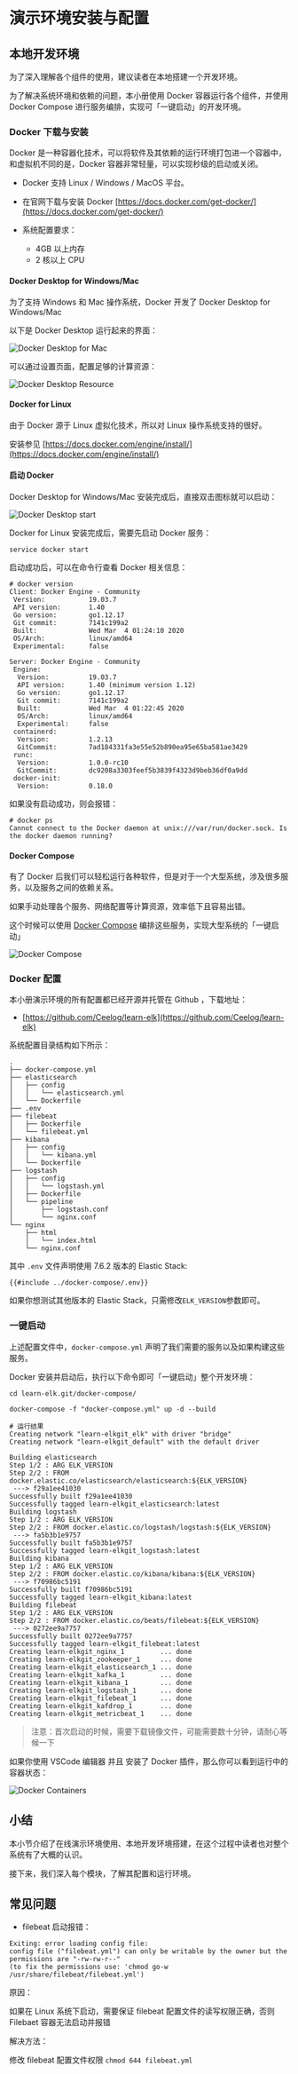 # 演示环境安装与配置

## 本地开发环境

为了深入理解各个组件的使用，建议读者在本地搭建一个开发环境。

为了解决系统环境和依赖的问题，本小册使用 Docker 容器运行各个组件，并使用 Docker Compose 进行服务编排，实现可「一键启动」的开发环境。

### Docker 下载与安装

Docker 是一种容器化技术，可以将软件及其依赖的运行环境打包进一个容器中，和虚拟机不同的是，Docker 容器非常轻量，可以实现秒级的启动或关闭。

- Docker 支持 Linux / Windows / MacOS 平台。

- 在官网下载与安装 Docker [https://docs.docker.com/get-docker/](https://docs.docker.com/get-docker/)

- 系统配置要求：
  - 4GB 以上内存
  - 2 核以上 CPU

#### Docker Desktop for Windows/Mac

为了支持 Windows 和 Mac 操作系统，Docker 开发了 Docker Desktop for Windows/Mac

以下是 Docker Desktop 运行起来的界面：

![Docker Desktop for Mac](./imgs/docker-desktop-mac.png)

可以通过设置页面，配置足够的计算资源：

![Docker Desktop Resource](./imgs/docker-desktop-resource.png)

#### Docker for Linux

由于 Docker 源于 Linux 虚拟化技术，所以对 Linux 操作系统支持的很好。

安装参见 [https://docs.docker.com/engine/install/](https://docs.docker.com/engine/install/)

#### 启动 Docker

Docker Desktop for Windows/Mac 安装完成后，直接双击图标就可以启动：

![Docker Desktop start](./imgs/docker-desktop-start.png)

Docker for Linux 安装完成后，需要先启动 Docker 服务：
```
service docker start
```

启动成功后，可以在命令行查看 Docker 相关信息：
```shell
# docker version
Client: Docker Engine - Community
 Version:           19.03.7
 API version:       1.40
 Go version:        go1.12.17
 Git commit:        7141c199a2
 Built:             Wed Mar  4 01:24:10 2020
 OS/Arch:           linux/amd64
 Experimental:      false

Server: Docker Engine - Community
 Engine:
  Version:          19.03.7
  API version:      1.40 (minimum version 1.12)
  Go version:       go1.12.17
  Git commit:       7141c199a2
  Built:            Wed Mar  4 01:22:45 2020
  OS/Arch:          linux/amd64
  Experimental:     false
 containerd:
  Version:          1.2.13
  GitCommit:        7ad184331fa3e55e52b890ea95e65ba581ae3429
 runc:
  Version:          1.0.0-rc10
  GitCommit:        dc9208a3303feef5b3839f4323d9beb36df0a9dd
 docker-init:
  Version:          0.18.0
```

如果没有启动成功，则会报错：
```shell
# docker ps
Cannot connect to the Docker daemon at unix:///var/run/docker.sock. Is the docker daemon running?

```
#### Docker Compose

有了 Docker 后我们可以轻松运行各种软件，但是对于一个大型系统，涉及很多服务，以及服务之间的依赖关系。

如果手动处理各个服务、网络配置等计算资源，效率低下且容易出错。

这个时候可以使用 [Docker Compose](https://docs.docker.com/compose/) 编排这些服务，实现大型系统的「一键启动」

![Docker Compose](./imgs/docker-compose.jpg)

### Docker 配置

本小册演示环境的所有配置都已经开源并托管在 Github ，下载地址： 
  - [https://github.com/Ceelog/learn-elk](https://github.com/Ceelog/learn-elk) 

系统配置目录结构如下所示：


```
.
├── docker-compose.yml
├── elasticsearch
│   ├── config
│   │   └── elasticsearch.yml
│   └── Dockerfile
├── .env
├── filebeat
│   ├── Dockerfile
│   └── filebeat.yml
├── kibana
│   ├── config
│   │   └── kibana.yml
│   └── Dockerfile
├── logstash
│   ├── config
│   │   └── logstash.yml
│   ├── Dockerfile
│   └── pipeline
│       ├── logstash.conf
│       └── nginx.conf
└── nginx
    ├── html
    │   └── index.html
    └── nginx.conf
```

其中 `.env` 文件声明使用 7.6.2 版本的 Elastic Stack:
```shell
{{#include ../docker-compose/.env}}
```

如果你想测试其他版本的 Elastic Stack，只需修改`ELK_VERSION`参数即可。



### 一键启动

上述配置文件中，`docker-compose.yml` 声明了我们需要的服务以及如果构建这些服务。

Docker 安装并启动后，执行以下命令即可「一键启动」整个开发环境：

```shell
cd learn-elk.git/docker-compose/

docker-compose -f "docker-compose.yml" up -d --build
```
```shell
# 运行结果
Creating network "learn-elkgit_elk" with driver "bridge"
Creating network "learn-elkgit_default" with the default driver

Building elasticsearch
Step 1/2 : ARG ELK_VERSION
Step 2/2 : FROM docker.elastic.co/elasticsearch/elasticsearch:${ELK_VERSION}
 ---> f29a1ee41030
Successfully built f29a1ee41030
Successfully tagged learn-elkgit_elasticsearch:latest
Building logstash
Step 1/2 : ARG ELK_VERSION
Step 2/2 : FROM docker.elastic.co/logstash/logstash:${ELK_VERSION}
 ---> fa5b3b1e9757
Successfully built fa5b3b1e9757
Successfully tagged learn-elkgit_logstash:latest
Building kibana
Step 1/2 : ARG ELK_VERSION
Step 2/2 : FROM docker.elastic.co/kibana/kibana:${ELK_VERSION}
 ---> f70986bc5191
Successfully built f70986bc5191
Successfully tagged learn-elkgit_kibana:latest
Building filebeat
Step 1/2 : ARG ELK_VERSION
Step 2/2 : FROM docker.elastic.co/beats/filebeat:${ELK_VERSION}
 ---> 0272ee9a7757
Successfully built 0272ee9a7757
Successfully tagged learn-elkgit_filebeat:latest
Creating learn-elkgit_nginx_1         ... done
Creating learn-elkgit_zookeeper_1     ... done
Creating learn-elkgit_elasticsearch_1 ... done
Creating learn-elkgit_kafka_1         ... done
Creating learn-elkgit_kibana_1        ... done
Creating learn-elkgit_logstash_1      ... done
Creating learn-elkgit_filebeat_1      ... done
Creating learn-elkgit_kafdrop_1       ... done
Creating learn-elkgit_metricbeat_1    ... done

```

> 注意：首次启动的时候，需要下载镜像文件，可能需要数十分钟，请耐心等候一下

如果你使用 VSCode 编辑器 并且 安装了 Docker 插件，那么你可以看到运行中的容器状态：

![Docker Containers](./imgs/docker-containers.png)

## 小结

本小节介绍了在线演示环境使用、本地开发环境搭建，在这个过程中读者也对整个系统有了大概的认识。

接下来，我们深入每个模块，了解其配置和运行环境。

## 常见问题

- filebeat 启动报错：

```shell
Exiting: error loading config file: 
config file ("filebeat.yml") can only be writable by the owner but the permissions are "-rw-rw-r--" 
(to fix the permissions use: 'chmod go-w /usr/share/filebeat/filebeat.yml')
```

原因：

如果在 Linux 系统下启动，需要保证 filebeat 配置文件的读写权限正确，否则 Filebaet 容器无法启动并报错

解决方法：

修改 filebeat 配置文件权限 `chmod 644 filebeat.yml`
